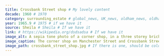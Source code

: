 ```yaml
---
title: Crossbank Street shop # My lovely content
decade: 1960 # 1970
category: surrounding_estate # global_news, UK_news, oldham_news, oldham_history, towers, surrounding_estate # Always exactly one category
year: 1965.9 # 1975 # if we have it
source: Sheila # Sheila # If we have it
link: # https://wikipedia.org/dsdsadsa # If we have it
image_alt: A sepia tone photo of a corner shop, in a three storey brick building, with lots of advertisements and billboards all over the side facing the camera. There are a couple of seemingly broken windows on the top floors, and a woman in a white knee length coat stood in front of the shop. # If there is one
image_caption: The corner shop on Manchester Street and Crossbank Street. Photograph by Harry Harvey, courtesy of Oldham Local Studies and Archives. The image is © Oldham Council and may not be reproduced without permission. # If there is one
image_path: crossbank_street_shop.jpg # If there is one, should be colocated with the index.md file in the folder
---
```

